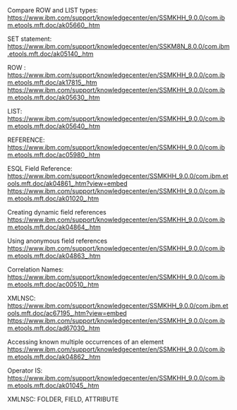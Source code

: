 
Compare ROW and LIST types:
https://www.ibm.com/support/knowledgecenter/en/SSMKHH_9.0.0/com.ibm.etools.mft.doc/ak05660_.htm

SET statement:
https://www.ibm.com/support/knowledgecenter/en/SSKM8N_8.0.0/com.ibm.etools.mft.doc/ak05140_.htm

ROW :
https://www.ibm.com/support/knowledgecenter/en/SSMKHH_9.0.0/com.ibm.etools.mft.doc/ak17815_.htm
https://www.ibm.com/support/knowledgecenter/en/SSMKHH_9.0.0/com.ibm.etools.mft.doc/ak05630_.htm

LIST:
https://www.ibm.com/support/knowledgecenter/en/SSMKHH_9.0.0/com.ibm.etools.mft.doc/ak05640_.htm



REFERENCE:
https://www.ibm.com/support/knowledgecenter/en/SSMKHH_9.0.0/com.ibm.etools.mft.doc/ac05980_.htm

ESQL Field Reference:
https://www.ibm.com/support/knowledgecenter/SSMKHH_9.0.0/com.ibm.etools.mft.doc/ak04861_.htm?view=embed
https://www.ibm.com/support/knowledgecenter/en/SSMKHH_9.0.0/com.ibm.etools.mft.doc/ak01020_.htm

Creating dynamic field references
https://www.ibm.com/support/knowledgecenter/en/SSMKHH_9.0.0/com.ibm.etools.mft.doc/ak04864_.htm

Using anonymous field references
https://www.ibm.com/support/knowledgecenter/en/SSMKHH_9.0.0/com.ibm.etools.mft.doc/ak04863_.htm

Correlation Names:
https://www.ibm.com/support/knowledgecenter/en/SSMKHH_9.0.0/com.ibm.etools.mft.doc/ac00510_.htm

XMLNSC:
https://www.ibm.com/support/knowledgecenter/SSMKHH_9.0.0/com.ibm.etools.mft.doc/ac67195_.htm?view=embed
https://www.ibm.com/support/knowledgecenter/en/SSMKHH_9.0.0/com.ibm.etools.mft.doc/ad67030_.htm

Accessing known multiple occurrences of an element
https://www.ibm.com/support/knowledgecenter/en/SSMKHH_9.0.0/com.ibm.etools.mft.doc/ak04862_.htm

Operator IS:
https://www.ibm.com/support/knowledgecenter/en/SSMKHH_9.0.0/com.ibm.etools.mft.doc/ak01045_.htm


XMLNSC: FOLDER, FIELD, ATTRIBUTE
